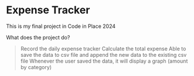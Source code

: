 # Expense Tracker


This is my final project in Code in Place 2024

What does the project do?
> Record the daily expense tracker
> Calculate the total expense
> Able to save the data to csv file and append the new data to the existing csv file
> Whenever the user saved the data, it will display a graph (amount by category)


